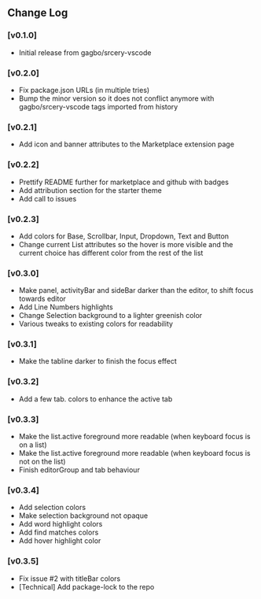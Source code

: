 ## Change Log

### [v0.1.0]
- Initial release from gagbo/srcery-vscode

### [v0.2.0]
- Fix package.json URLs (in multiple tries)
- Bump the minor version so it does not conflict anymore with
  gagbo/srcery-vscode tags imported from history

### [v0.2.1]
- Add icon and banner attributes to the Marketplace extension page

### [v0.2.2]
- Prettify README further for marketplace and github with badges
- Add attribution section for the starter theme
- Add call to issues

### [v0.2.3]
- Add colors for Base, Scrollbar, Input, Dropdown, Text and Button
- Change current List attributes so the hover is more visible and the current choice has different color from the rest of the list

### [v0.3.0]
- Make panel, activityBar and sideBar darker than the editor, to shift focus towards editor
- Add Line Numbers highlights
- Change Selection background to a lighter greenish color
- Various tweaks to existing colors for readability

### [v0.3.1]
- Make the tabline darker to finish the focus effect

### [v0.3.2]
- Add a few tab. colors to enhance the active tab

### [v0.3.3]
- Make the list.active foreground more readable (when keyboard focus is on a list)
- Make the list.active foreground more readable (when keyboard focus is not on the list)
- Finish editorGroup and tab behaviour

### [v0.3.4]
- Add selection colors
- Make selection background not opaque
- Add word highlight colors
- Add find matches colors
- Add hover highlight color

### [v0.3.5]
- Fix issue #2 with titleBar colors
- [Technical] Add package-lock to the repo